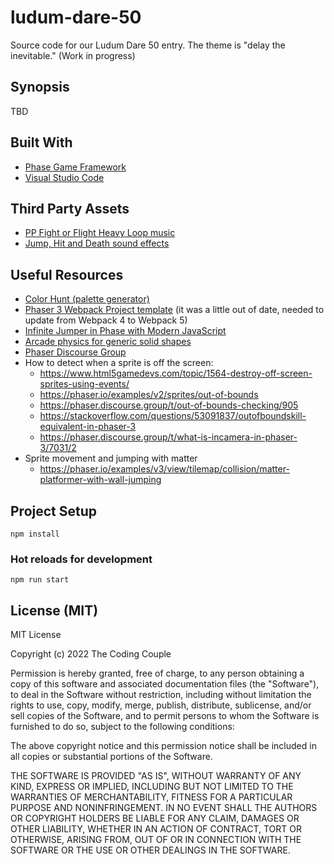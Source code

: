 # ludum-dare-50

Source code for our Ludum Dare 50 entry. The theme is "delay the inevitable." (Work in progress)

## Synopsis

TBD

## Built With

* [Phase Game Framework](https://phaser.io/)
* [Visual Studio Code](https://code.visualstudio.com/)

## Third Party Assets

* [PP Fight or Flight Heavy Loop music](https://www.gamedevmarket.net/asset/pixel-platformer-music-pack/)
* [Jump, Hit and Death sound effects](https://www.gamedevmarket.net/asset/mega-sfx-pack/)

## Useful Resources

* [Color Hunt (palette generator)](https://colorhunt.co/palette/f0e9d2e6ddc4678983181d31)
* [Phaser 3 Webpack Project template](https://github.com/photonstorm/phaser3-project-template/blob/master/package.json) (it was a little out of date, needed to update from Webpack 4 to Webpack 5)
* [Infinite Jumper in Phase with Modern JavaScript](https://www.goodreads.com/book/show/55219493-infinite-jumper-in-phaser-3-with-modern-javascript)
* [Arcade physics for generic solid shapes](https://phaser.discourse.group/t/arcade-physics-generic-solid-color-shapes/6894)
* [Phaser Discourse Group](https://phaser.discourse.group/)
* How to detect when a sprite is off the screen:
    * https://www.html5gamedevs.com/topic/1564-destroy-off-screen-sprites-using-events/
    * https://phaser.io/examples/v2/sprites/out-of-bounds
    * https://phaser.discourse.group/t/out-of-bounds-checking/905
    * https://stackoverflow.com/questions/53091837/outofboundskill-equivalent-in-phaser-3
    * https://phaser.discourse.group/t/what-is-incamera-in-phaser-3/7031/2
* Sprite movement and jumping with matter
    * https://phaser.io/examples/v3/view/tilemap/collision/matter-platformer-with-wall-jumping

## Project Setup

```
npm install
```

### Hot reloads for development

```
npm run start
```

## License (MIT)

MIT License

Copyright (c) 2022 The Coding Couple

Permission is hereby granted, free of charge, to any person obtaining a copy
of this software and associated documentation files (the "Software"), to deal
in the Software without restriction, including without limitation the rights
to use, copy, modify, merge, publish, distribute, sublicense, and/or sell
copies of the Software, and to permit persons to whom the Software is
furnished to do so, subject to the following conditions:

The above copyright notice and this permission notice shall be included in all
copies or substantial portions of the Software.

THE SOFTWARE IS PROVIDED "AS IS", WITHOUT WARRANTY OF ANY KIND, EXPRESS OR
IMPLIED, INCLUDING BUT NOT LIMITED TO THE WARRANTIES OF MERCHANTABILITY,
FITNESS FOR A PARTICULAR PURPOSE AND NONINFRINGEMENT. IN NO EVENT SHALL THE
AUTHORS OR COPYRIGHT HOLDERS BE LIABLE FOR ANY CLAIM, DAMAGES OR OTHER
LIABILITY, WHETHER IN AN ACTION OF CONTRACT, TORT OR OTHERWISE, ARISING FROM,
OUT OF OR IN CONNECTION WITH THE SOFTWARE OR THE USE OR OTHER DEALINGS IN THE
SOFTWARE.
